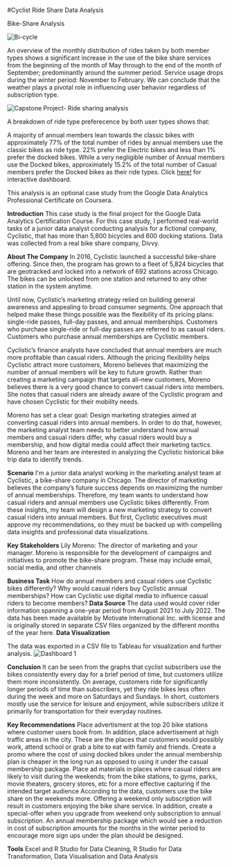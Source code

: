 #Cyclist Ride Share Data Analysis

Bike-Share Analysis

![Bi-cycle](https://github.com/Sibani-90/Cyclist_ride_share_data_analysis/assets/133207705/a053c7e6-8e8b-41d0-bcca-1278cd2a7a99)

An overview of the monthly distribution of rides taken by both member types shows a significant increase in the use of the bike share services from the beginning of the month of May through to the end of the month of September; predominantly around the summer period. Service usage drops during the winter period: November to February. We can conclude that the weather plays a pivotal role in influencing user behavior regardless of subscription type.

![Capstone Project- Ride sharing analysis](https://github.com/Sibani-90/Cyclist_ride_share_data_analysis/assets/133207705/fe060ab3-f511-4acb-86b6-d6212eee2ecf)

A breakdown of ride type preferecence by both user types shows that:

A majority of annual members lean towards the classic bikes with approximately 77% of the total number of rides by annual members use the classic bikes as ride type.
22% prefer the Electric bikes and less than 1% prefer the docked bikes.
While a very negligible number of Annual members use the Docked bikes, approximately 15.2% of the total number of Casual members prefer the Docked bikes as their ride types.
Click [here!](https://public.tableau.com/app/profile/sibani.majhi/viz/GoogleDataanalysis-Bi-cycleridesharingdataanalysis/CapstoneProject-Ridesharinganalysis) for interactive dashboard.



This analysis is an optional case study from the Google Data Analytics Professional Certificate on Coursera.

**Introduction**
This case study is the final project for the Google Data Analytics Certification Course. For this case study, I performed real-world tasks of a junior data analyst conducting analysis for a fictional company, Cyclistic, that has more than 5,800 bicycles and 600 docking stations. Data was collected from a real bike share company, Divvy.

**About The Company**
In 2016, Cyclistic launched a successful bike-share offering. Since then, the program has grown to a fleet of 5,824 bicycles that are geotracked and locked into a network of 692 stations across Chicago. The bikes can be unlocked from one station and returned to any other station in the system anytime.

Until now, Cyclistic’s marketing strategy relied on building general awareness and appealing to broad consumer segments. One approach that helped make these things possible was the flexibility of its pricing plans: single-ride passes, full-day passes, and annual memberships. Customers who purchase single-ride or full-day passes are referred to as casual riders. Customers who purchase annual memberships are Cyclistic members.

Cyclistic’s finance analysts have concluded that annual members are much more profitable than casual riders. Although the pricing flexibility helps Cyclistic attract more customers, Moreno believes that maximizing the number of annual members will be key to future growth. Rather than creating a marketing campaign that targets all-new customers, Moreno believes there is a very good chance to convert casual riders into members. She notes that casual riders are already aware of the Cyclistic program and have chosen Cyclistic for their mobility needs.

Moreno has set a clear goal: Design marketing strategies aimed at converting casual riders into annual members. In order to do that, however, the marketing analyst team needs to better understand how annual members and casual riders differ, why casual riders would buy a membership, and how digital media could affect their marketing tactics. Moreno and her team are interested in analyzing the Cyclistic historical bike trip data to identify trends.

**Scenario**
I'm a junior data analyst working in the marketing analyst team at Cyclistic, a bike-share company in Chicago. The director of marketing believes the company’s future success depends on maximizing the number of annual memberships. Therefore, my team wants to understand how casual riders and annual members use Cyclistic bikes differently. From these insights, my team will design a new marketing strategy to convert casual riders into annual members. But first, Cyclistic executives must approve my recommendations, so they must be backed up with compelling data insights and professional data visualizations.

**Key Stakeholders**
Lily Moreno: The director of marketing and your manager. Moreno is responsible for the development of campaigns and initiatives to promote the bike-share program. These may include email, social media, and other channels

**Business Task**
How do annual members and casual riders use Cyclistic bikes differently?
Why would casual riders buy Cyclistic annual memberships?
How can Cyclistic use digital media to influence casual riders to become members?
**Data Source**
The data used would cover rider information spanning a one-year period from August 2021 to July 2022. The data has been made available by Motivate International Inc. with license and is originally stored in separate CSV files organized by the different months of the year here.
**Data Visualization**

The data was exported in a CSV file to Tableau for visualization and further analysis.
![Dashboard 1](https://github.com/Sibani-90/Cyclist_ride_share_data_analysis/assets/133207705/5d6f88fe-75f0-4581-a5ad-2b830118800e)






**Conclusion**
It can be seen from the graphs that cyclist subscribers use the bikes consistently every day for a brief period of time, but customers utilize them more inconsistently. On average, customers ride for significantly longer periods of time than subscribers, yet they ride bikes less often during the week and more on Saturdays and Sundays. In short, customers mostly use the service for leisure and enjoyment, while subscribers utilize it primarily for transportation for their everyday routines.

**Key Recommendations**
Place advertisment at the top 20 bike stations where customer users book from. In addition, place advertisement at high traffic areas in the city. These are the places that customers would possibly work, attend school or grab a bite to eat with family and friends.
Create a promo where the cost of using docked bikes under the annual membership plan is cheaper in the long run as opposed to using it under the casual membership package.
Place ad materials in places where casual riders are likely to visit during the weekends; from the bike stations, to gyms, parks, movie theaters, grocery stores, etc for a more effective capturing if the intended target audience
According to the data, customers use the bike share on the weekends more. Offering a weekend only subscription will result in customers enjoying the bike share service. In addition, create a special-offer when you upgrade from weekend only subscription to annual subscription.
An annual membership package which would see a reduction in cost of subscription amounts for the months in the winter period to encourage more sign ups under the plan should be designed.

**Tools**
Excel and R Studio for Data Cleaning, R Studio for Data Transformation, Data Visualisation and Data Analysis
